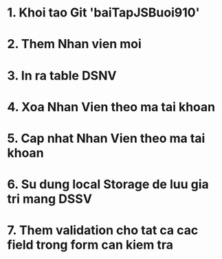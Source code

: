 # 1. Khoi tao Git 'baiTapJSBuoi910'
# 2. Them Nhan vien moi
# 3. In ra table DSNV
# 4. Xoa Nhan Vien theo ma tai khoan
# 5. Cap nhat Nhan Vien theo ma tai khoan
# 6. Su dung local Storage de luu gia tri mang DSSV
# 7. Them validation cho tat ca cac field trong form can kiem tra 
